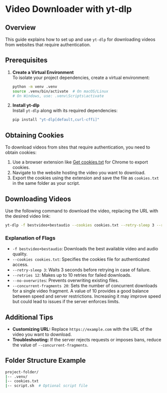 # Video Downloader with yt-dlp

## Overview

This guide explains how to set up and use `yt-dlp` for downloading videos from websites that require authentication.

## Prerequisites

1. **Create a Virtual Environment**  
   To isolate your project dependencies, create a virtual environment:

   ```bash
   python -m venv .venv
   source .venv/bin/activate  # On macOS/Linux
   # On Windows, use: .venv\Scripts\activate
   ```

2. **Install yt-dlp**  
   Install `yt-dlp` along with its required dependencies:

   ```bash
   pip install "yt-dlp[default,curl-cffi]"
   ```

## Obtaining Cookies

To download videos from sites that require authentication, you need to obtain cookies:

1. Use a browser extension like [Get cookies.txt](https://chrome.google.com/webstore/detail/get-cookiestxt/bgaddcpmklkifnbgmcofdifmbnoclpb) for Chrome to export cookies.
2. Navigate to the website hosting the video you want to download.
3. Export the cookies using the extension and save the file as `cookies.txt` in the same folder as your script.

## Downloading Videos

Use the following command to download the video, replacing the URL with the desired video link:

```bash
yt-dlp -f bestvideo+bestaudio --cookies cookies.txt --retry-sleep 3 --retries 10 --no-overwrites --concurrent-fragments 10 "https://example.com"
```

### Explanation of Flags

- `-f bestvideo+bestaudio`: Downloads the best available video and audio quality.
- `--cookies cookies.txt`: Specifies the cookies file for authenticated access.
- `--retry-sleep 3`: Waits 3 seconds before retrying in case of failure.
- `--retries 12`: Makes up to 10 retries for failed downloads.
- `--no-overwrites`: Prevents overwriting existing files.
- `--concurrent-fragments 20`: Sets the number of concurrent downloads for a single video fragment. A value of 10 provides a good balance between speed and server restrictions. Increasing it may improve speed but could lead to issues if the server enforces limits.

## Additional Tips

- **Customizing URL:** Replace `https://example.com` with the URL of the video you want to download.
- **Troubleshooting:** If the server rejects requests or imposes bans, reduce the value of `--concurrent-fragments`.

## Folder Structure Example

```bash
project-folder/
|-- .venv/
|-- cookies.txt
|-- script.sh  # Optional script file
```
